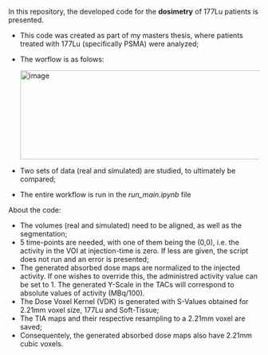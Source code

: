In this repository, the developed code for the **dosimetry** of 177Lu patients is presented. 

- This code was created as part of my masters thesis, where patients treated with 177Lu (specifically PSMA) were analyzed;
- The worflow is as folows:

  <img width="937" height="179" alt="image" src="https://github.com/user-attachments/assets/262aedd5-0ec2-47f8-b491-53d244602bc0" />


- Two sets of data (real and simulated) are studied, to ultimately be compared;
- The entire workflow is run in the *run_main.ipynb* file

About the code:

- The volumes (real and simulated) need to be aligned, as well as the segmentation;
- 5 time-points are needed, with one of them being the (0,0), i.e. the activity in the VOI at injection-time is zero. If less are given, the script does not run and an error is presented;
- The generated absorbed dose maps are normalized to the injected activity. If one wishes to override this, the administred activity value can be set to 1.
The generated Y-Scale in the TACs will correspond to absolute values of activity (MBq/100).
- The Dose Voxel Kernel (VDK) is generated with S-Values obtained for 2.21mm voxel size, 177Lu and Soft-Tissue;
- The TIA maps and their respective resampling to a 2.21mm voxel are saved;
- Consequentely, the generated absorbed dose maps also have 2.21mm cubic voxels. 
  
